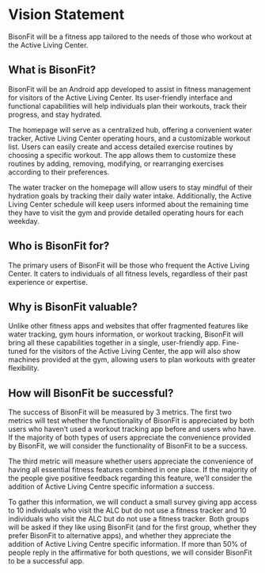# Vision Statement
BisonFit will be a fitness app tailored to the needs of those who workout at the Active Living Center.

## What is BisonFit?
BisonFit will be an Android app developed to assist in fitness management for visitors of the Active Living Center. Its user-friendly interface and functional capabilities will help individuals plan their workouts, track their progress, and stay hydrated.

The homepage will serve as a centralized hub, offering a convenient water tracker, Active Living Center operating hours, and a customizable workout list. Users can easily create and access detailed exercise routines by choosing a specific workout. The app allows them to customize these routines by adding, removing, modifying, or rearranging exercises according to their preferences.

The water tracker on the homepage will allow users to stay mindful of their hydration goals by tracking their daily water intake. Additionally, the Active Living Center schedule will keep users informed about the remaining time they have to visit the gym and provide detailed operating hours for each weekday.

## Who is BisonFit for? 
The primary users of BisonFit will be those who frequent the Active Living Center. It caters to individuals of all fitness levels, regardless of their past experience or expertise. 

## Why is BisonFit valuable? 
Unlike other fitness apps and websites that offer fragmented features like water tracking, gym hours information, or workout tracking, BisonFit will bring all these capabilities together in a single, user-friendly app. Fine-tuned for the visitors of the Active Living Center, the app will also show machines provided at the gym, allowing users to plan workouts with greater flexibility.  

## How will BisonFit be successful? 
The success of BisonFit will be measured by 3 metrics. The first two metrics will test whether the functionality of BisonFit is appreciated by both users who haven’t used a workout tracking app before and users who have. If the majority of both types of users appreciate the convenience provided by BisonFit, we will consider the functionality of BisonFit to be a success. 

The third metric will measure whether users appreciate the convenience of having all essential fitness features combined in one place. If the majority of the people give positive feedback regarding this feature, we’ll consider the addition of Active Living Centre specific information a success.

To gather this information, we will conduct a small survey giving app access to 10 individuals who visit the ALC but do not use a fitness tracker and 10 individuals who visit the ALC but do not use a fitness tracker. Both groups will be asked if they like using BisonFit (and for the first group, whether they prefer BisonFit to alternative apps), and whether they appreciate the addition of Active Living Centre specific information. If more than 50% of people reply in the affirmative for both questions, we will consider BisonFit to be a successful app.
